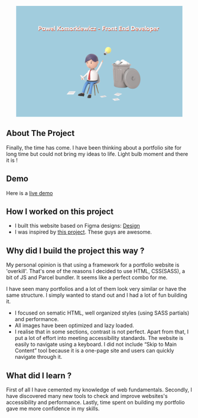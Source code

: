 <p align="center">
<img src="https://github.com/pawelkom88/portfolio-website/raw/DEVELOP/Card-social%20media.png" alt="Super awesome img" width="450" height="300"/>
</p>

## About The Project
Finally, the time has come. I have been thinking about a portfolio site for long time but could not bring my ideas to life. Light bulb moment and there it is ! 

## Demo
Here is a [live demo ](https://myportfolioweb-site.netlify.app)

## How I worked on this project
- I built this website based on Figma designs:
  [Design](https://www.figma.com/file/Qndce9wgdOtMLjZZdTTKuQ/Untitled?node-id=0%3A1)
- I was inspired by [this project](https://toyfight.co/work/toggl/). These guys are awesome.
  
## Why did I build the project this way ?
My personal opinion is that using a framework for a portfolio website is 'overkill'. That's one of the reasons I decided to use HTML, CSS(SASS), a bit of JS and Parcel bundler. It seems like a perfect combo for me.

I have seen many portfolios and a lot of them look very similar or have the same structure. I simply wanted to stand out and I had a lot of fun building it.

- I focused on sematic HTML, well organized styles (using SASS partials) and performance.
- All images have been optimized and lazy loaded.  
- I realise that in some sections, contrast is not perfect. Apart from that, I put a lot of effort into meeting accessibility standards. The website is easily to navigate using a keyboard. I did not include “Skip to Main Content” tool because it is a one-page site and users can quickly navigate through it. 

## What did I learn ?
First of all I have cemented my knowledge of web fundamentals. Secondly, I have discovered many new tools to check and improve websites's accessibility and performance. Lastly, time spent on building my portfolio gave me more confidence in my skills.
